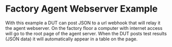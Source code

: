 Factory Agent Webserver Example
======

With this example a DUT can post JSON to a url webhook that will relay it the agent webserver.
On the factory floor a computer with internet access will go to the root page of the agent server. When the DUT posts test results (JSON data) it will automatically appear in a table on the page.